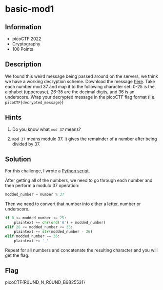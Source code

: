 # basic-mod1

## Information

- picoCTF 2022
- Cryptography
- 100 Points

## Description

We found this weird message being passed around on the servers, we think we have a working decryption scheme.
Download the message [here](https://artifacts.picoctf.net/c/128/message.txt).
Take each number mod 37 and map it to the following character set: 0-25 is the alphabet (uppercase), 26-35 are the decimal digits, and 36 is an underscore.
Wrap your decrypted message in the picoCTF flag format (i.e. `picoCTF{decrypted_message}`)

## Hints

1. Do you know what `mod 37` means?

2. `mod 37` means modulo 37. It gives the remainder of a number after being divided by 37.

## Solution

For this challenge, I wrote a [Python script](basic-mod1.py).

After getting all of the numbers, we need to go through each number and then perform a modulo 37 operation:

```py
modded_number = number % 37
```

Then we need to convert that number into either a letter, number or underscore.

```py
if 0 <= modded_number <= 25:
    plaintext += chr(ord('A') + modded_number)
elif 26 <= modded_number <= 35:
    plaintext += str(modded_number - 26)
elif modded_number == 36:
    plaintext += '_'
```

Repeat for all numbers and concatenate the resulting character and you will get the flag.

## Flag

picoCTF{R0UND_N_R0UND_B6B25531}
